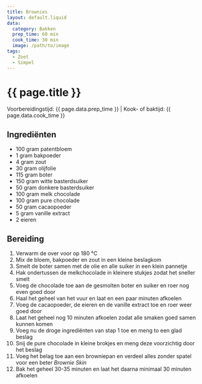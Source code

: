```yaml
---
title: Brownies
layout: default.liquid
data:
  category: Bakken
  prep_time: 60 min
  cook_time: 30 min
  image: /path/to/image
tags:
  - Zoet
  - Simpel
---
```

# {{ page.title }}

Voorbereidingstijd: {{ page.data.prep_time }} | Kook- of baktijd: {{ page.data.cook_time }}

## Ingrediënten
- 100 gram patentbloem
- 1 gram bakpoeder
- 4 gram zout
- 30 gram olijfolie
- 115 gram boter
- 150 gram witte basterdsuiker
- 50 gram donkere basterdsuiker
- 100 gram melk chocolade
- 100 gram pure chocolade
- 50 gram cacaopoeder
- 5 gram vanille extract
- 2 eieren

## Bereiding
1. Verwarm de over voor op 180 °C
2. Mix de bloem, bakpoeder en zout in een kleine beslagkom
3. Smelt de boter samen met de olie en alle suiker in een klein pannetje
4. Hak ondertussen de melkchocolade in kleinere stukjes zodat het sneller smelt
5. Voeg de chocolade toe aan de gesmolten boter en suiker en roer nog even goed door
6. Haal het geheel van het vuur en laat en een paar minuten afkoelen
7. Voeg de cacaopoeder, de eieren en de vanille extract toe en roer weer goed door
8. Laat het geheel nog 10 minuten afkoelen zodat alle smaken goed samen kunnen komen
9. Voeg nu de droge ingrediënten van stap 1 toe en meng to een glad beslag
10. Snij de pure chocolade in kleine brokjes en meng deze voorzichtig door het beslag
11. Voeg het belag toe aan een browniepan en verdeel alles zonder spatel voor een beter *Brownie Skin*
12. Bak het geheel 30-35 minuten en laat het daarna minimaal 30 minuten afkoelen
